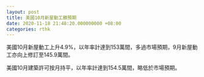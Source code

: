 ```yaml
---
layout: post
title: 美國10月新屋動工勝預期
date: 2020-11-18 21:48:20.000000000 +08:00
categories: rthk
---
```


美國10月新屋動工上升4.9%，以年率計達到153萬間，多過市場預期，9月新屋動工亦向上修訂至145.9萬間。

美國10月建築許可按月持平，以年率計達到154.5萬間，略低於市場預期。
